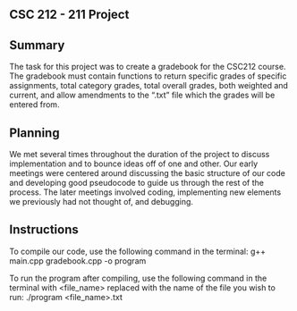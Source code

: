 CSC 212 - 211 Project
---------------------

Summary
---------------------
The task for this project was to create a gradebook for the CSC212 course. The gradebook must contain functions to return specific grades of specific assignments, total category grades, total overall grades, both weighted and current, and allow amendments to the “.txt” file which the grades will be entered from.

Planning
---------------------
We met several times throughout the duration of the project to discuss implementation and to bounce ideas off of one and other. Our early meetings were centered around discussing the basic structure of our code and developing good pseudocode to guide us through the rest of the process. The later meetings involved coding, implementing new elements we previously had not thought of, and debugging.

Instructions
---------------------
To compile our code, use the following command in the terminal:
g++ main.cpp gradebook.cpp -o program

To run the program after compiling, use the following command in the terminal with <file_name> replaced with the name of the file you wish to run: 
./program <file_name>.txt 
